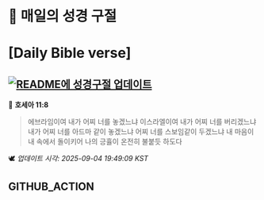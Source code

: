 # 🙏 매일의 성경 구절
# [Daily Bible verse]
## [![README에 성경구절 업데이트](https://github.com/DONGSUKA/first_test/actions/workflows/update-readme-bible.yml/badge.svg)](https://github.com/DONGSUKA/first_test/actions/workflows/update-readme-bible.yml)
<!-- START_BIBLE_VERSE -->
📖 **호세아 11:8**
> 에브라임이여 내가 어찌 너를 놓겠느냐 이스라엘이여 내가 어찌 너를 버리겠느냐 내가 어찌 너를 아드마 같이 놓겠느냐 어찌 너를 스보임같이 두겠느냐 내 마음이 내 속에서 돌이키어 나의 긍휼이 온전히 불붙듯 하도다

🕊️ _업데이트 시각: 2025-09-04 19:49:09 KST_
  <!-- END_BIBLE_VERSE -->
## GITHUB_ACTION
